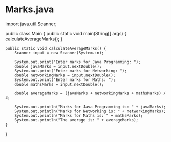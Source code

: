 # Marks.java
import java.util.Scanner;

public class Main {
    public static void main(String[] args) {
        calculateAverageMarks();
    }

    public static void calculateAverageMarks() {
        Scanner input = new Scanner(System.in);

        System.out.print("Enter marks for Java Programming: ");
        double javaMarks = input.nextDouble();
        System.out.print("Enter marks for Networking: ");
        double networkingMarks = input.nextDouble();
        System.out.print("Enter marks for Maths: ");
        double mathsMarks = input.nextDouble();

        double averageMarks = (javaMarks + networkingMarks + mathsMarks) / 3;

        System.out.println("Marks for Java Programming is: " + javaMarks);
        System.out.println("Marks for Networking is: " + networkingMarks);
        System.out.println("Marks for Maths is: " + mathsMarks);
        System.out.println("The average is: " + averageMarks);
    }
}
